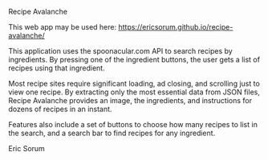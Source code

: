 Recipe Avalanche

This web app may be used here: https://ericsorum.github.io/recipe-avalanche/

This application uses the spoonacular.com API to search recipes by ingredients. By pressing one of the ingredient buttons, the user gets a list of recipes using that ingredient.

Most recipe sites require significant loading, ad closing, and scrolling just to view one recipe. By extracting only the most essential data from JSON files, Recipe Avalanche provides an image, the ingredients, and instructions for dozens of recipes in an instant.

Features also include a set of buttons to choose how many recipes to list in the search, and a search bar to find recipes for any ingredient.

Eric Sorum
